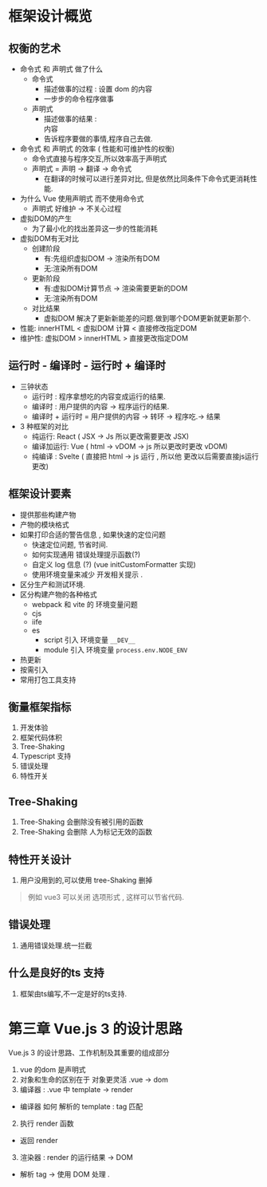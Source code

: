 # 框架设计概览
## 权衡的艺术
- 命令式 和 声明式 做了什么
  - 命令式
    - 描述做事的过程 : 设置 dom 的内容
    - 一步步的命令程序做事
  - 声明式
    - 描述做事的结果 : <div > 内容 </div>
    - 告诉程序要做的事情,程序自己去做.
- 命令式 和 声明式 的效率 ( 性能和可维护性的权衡)
  - 命令式直接与程序交互,所以效率高于声明式
  - 声明式 = 声明 -> 翻译 -> 命令式 
    - 在翻译的时候可以进行差异对比, 但是依然比同条件下命令式更消耗性能.
- 为什么 Vue 使用声明式 而不使用命令式
  - 声明式 好维护 -> 不关心过程
- 虚拟DOM的产生
  - 为了最小化的找出差异这一步的性能消耗
- 虚拟DOM有无对比
  - 创建阶段
    - 有:先组织虚拟DOM -> 渲染所有DOM
    - 无:渲染所有DOM
  - 更新阶段
    - 有:虚拟DOM计算节点  -> 渲染需要更新的DOM
    - 无:渲染所有DOM
  - 对比结果
    - 虚拟DOM 解决了更新新能差的问题.做到哪个DOM更新就更新那个. 
- 性能: innerHTML < 虚拟DOM 计算 < 直接修改指定DOM
- 维护性: 虚拟DOM > innerHTML > 直接更改指定DOM

## 运行时 - 编译时 - 运行时 + 编译时
- 三钟状态
  - 运行时 : 程序拿想吃的内容变成运行的结果.
  - 编译时 : 用户提供的内容 -> 程序运行的结果.
  - 编译时 + 运行时 = 用户提供的内容 -> 转环 -> 程序吃.-> 结果
- 3 种框架的对比
  - 纯运行: React ( JSX -> Js 所以更改需要更改 JSX)
  - 编译加运行: Vue ( html -> vDOM -> js 所以更改时更改 vDOM)
  - 纯编译 : Svelte ( 直接把 html -> js 运行 , 所以他 更改以后需要直接js运行更改)
## 框架设计要素
- 提供那些构建产物
- 产物的模块格式
- 如果打印合适的警告信息 , 如果快速的定位问题
  - 快速定位问题, 节省时间.
  - 如何实现通用 错误处理提示函数(?)
  - 自定义 log 信息 (?) (vue initCustomFormatter 实现)
  - 使用环境变量来减少 开发相关提示 .
- 区分生产和测试环境.
- 区分构建产物的各种格式
  - webpack 和 vite 的 环境变量问题
  - cjs 
  - iife
  - es
    - script 引入 环境变量 `__DEV__`
    - module 引入 环境变量 `process.env.NODE_ENV `
- 热更新
- 按需引入
- 常用打包工具支持
## 衡量框架指标
1. 开发体验
2. 框架代码体积
3. Tree-Shaking
4. Typescript 支持
5. 错误处理
6. 特性开关
##  Tree-Shaking
1. Tree-Shaking 会删除没有被引用的函数
2. Tree-Shaking 会删除 人为标记无效的函数
## 特性开关设计
1. 用户没用到的,可以使用 tree-Shaking 删掉
> 例如 vue3 可以关闭 选项形式 , 这样可以节省代码.
## 错误处理
1. 通用错误处理.统一拦截
## 什么是良好的ts 支持
1. 框架由ts编写,不一定是好的ts支持.
# 第三章 Vue.js 3 的设计思路
Vue.js 3 的设计思路、工作机制及其重要的组成部分
1. vue 的dom 是声明式
2. 对象和生命的区别在于 对象更灵活
.vue -> dom 
1. 编译器 : .vue 中 template -> render 
  - 编译器 如何 解析的 template : tag 匹配
2. 执行 render 函数
  - 返回 render
3. 渲染器 : render 的运行结果 -> DOM 
  - 解析 tag -> 使用 DOM 处理 .
